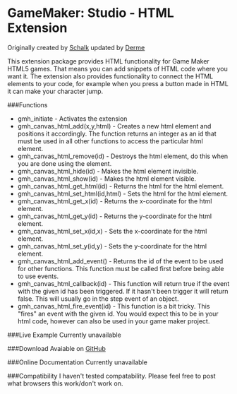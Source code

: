 GameMaker: Studio - HTML Extension
===

Originally created by [Schalk](http://gmc.yoyogames.com/index.php?showuser=99569) updated by [Derme](http://gmc.yoyogames.com/index.php?showuser=125302)

This extension package provides HTML functionality for Game Maker HTML5 games. That means you can add snippets of HTML code where you want it. The extension also provides functionality to connect the HTML elements to your code, for example when you press a button made in HTML it can make your character jump.

###Functions
* gmh_initiate - Activates the extension
* gmh_canvas_html_add(x,y,html) - Creates a new html element and positions it accordingly. The function returns an integer as an id that must be used in all other functions to access the particular html element.
* gmh_canvas_html_remove(id) - Destroys the html element, do this when you are done using the element.
* gmh_canvas_html_hide(id) - Makes the html element invisible.
* gmh_canvas_html_show(id) - Makes the html element visible.
* gmh_canvas_html_get_html(id) - Returns the html for the html element.
* gmh_canvas_html_set_html(id,html) - Sets the html for the html element.
* gmh_canvas_html_get_x(id) - Returns the x-coordinate for the html element.
* gmh_canvas_html_get_y(id) - Returns the y-coordinate for the html element.
* gmh_canvas_html_set_x(id,x) - Sets the x-coordinate for the html element.
* gmh_canvas_html_set_y(id,y) - Sets the y-coordinate for the html element.
* gmh_canvas_html_add_event() - Returns the id of the event to be used for other functions. This function must be called first before being able to use events.
* gmh_canvas_html_callback(id) - This function will return true if the event with the given id has been triggered. If it hasn't been trigger it will return false. This will usually go in the step event of an object.
* gmh_canvas_html_fire_event(id) - This function is a bit tricky. This "fires" an event with the given id. You would expect this to be in your html code, however can also be used in your game maker project.

###Live Example
Currently unavailable

###Download
Avaiable on [GitHub](https://github.com/derme302/gmh)

###Online Documentation
Currently unavailable

###Compatibility
I haven't tested compatability. Please feel free to post what browsers this work/don't work on.

